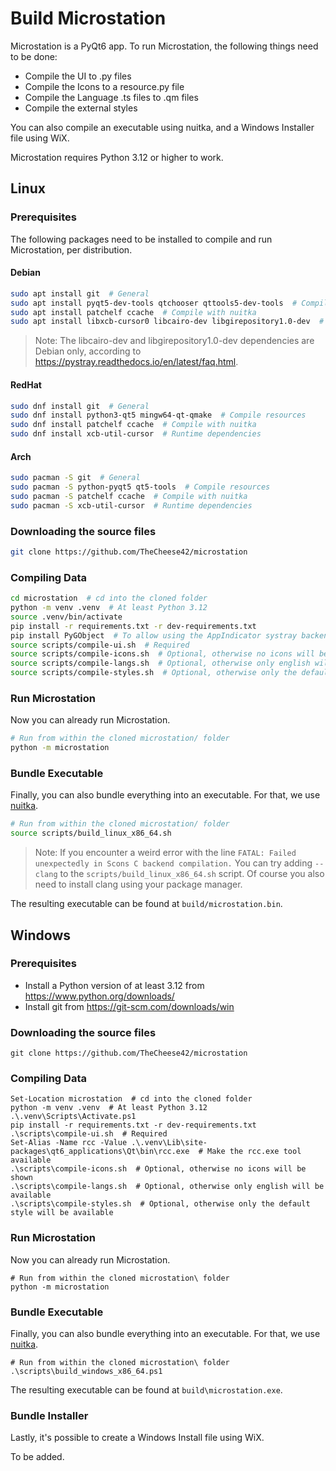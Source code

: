 # Build Microstation

Microstation is a PyQt6 app. To run Microstation, the following things need to be done:

- Compile the UI to .py files
- Compile the Icons to a resource.py file
- Compile the Language .ts files to .qm files
- Compile the external styles

You can also compile an executable using nuitka, and a Windows Installer file using WiX.

Microstation requires Python 3.12 or higher to work.

## Linux

### Prerequisites

The following packages need to be installed to compile and run Microstation, per distribution.

#### Debian

```sh
sudo apt install git  # General
sudo apt install pyqt5-dev-tools qtchooser qttools5-dev-tools  # Compile resources
sudo apt install patchelf ccache  # Compile with nuitka
sudo apt install libxcb-cursor0 libcairo-dev libgirepository1.0-dev  # Runtime dependencies
```

> Note:
> The libcairo-dev and libgirepository1.0-dev dependencies are Debian only, according to <https://pystray.readthedocs.io/en/latest/faq.html>.

#### RedHat

```sh
sudo dnf install git  # General
sudo dnf install python3-qt5 mingw64-qt-qmake  # Compile resources
sudo dnf install patchelf ccache  # Compile with nuitka
sudo dnf install xcb-util-cursor  # Runtime dependencies
```

#### Arch

```sh
sudo pacman -S git  # General
sudo pacman -S python-pyqt5 qt5-tools  # Compile resources
sudo pacman -S patchelf ccache  # Compile with nuitka
sudo pacman -S xcb-util-cursor  # Runtime dependencies
```

### Downloading the source files

```sh
git clone https://github.com/TheCheese42/microstation
```

### Compiling Data

```sh
cd microstation  # cd into the cloned folder
python -m venv .venv  # At least Python 3.12
source .venv/bin/activate
pip install -r requirements.txt -r dev-requirements.txt
pip install PyGObject  # To allow using the AppIndicator systray backend on Linux
source scripts/compile-ui.sh  # Required
source scripts/compile-icons.sh  # Optional, otherwise no icons will be shown
source scripts/compile-langs.sh  # Optional, otherwise only english will be available
source scripts/compile-styles.sh  # Optional, otherwise only the default style will be available
```

### Run Microstation

Now you can already run Microstation.

```sh
# Run from within the cloned microstation/ folder
python -m microstation
```

### Bundle Executable

Finally, you can also bundle everything into an executable. For that, we use [nuitka](https://nuitka.net).

```sh
# Run from within the cloned microstation/ folder
source scripts/build_linux_x86_64.sh
```

> Note:
> If you encounter a weird error with the line
> `FATAL: Failed unexpectedly in Scons C backend compilation.`
> You can try adding `--clang` to the `scripts/build_linux_x86_64.sh` script.
> Of course you also need to install clang using your package manager.

The resulting executable can be found at `build/microstation.bin`.

## Windows

### Prerequisites

- Install a Python version of at least 3.12 from <https://www.python.org/downloads/>
- Install git from <https://git-scm.com/downloads/win>

### Downloading the source files

```pwsh
git clone https://github.com/TheCheese42/microstation
```

### Compiling Data

```pwsh
Set-Location microstation  # cd into the cloned folder
python -m venv .venv  # At least Python 3.12
.\.venv\Scripts\Activate.ps1
pip install -r requirements.txt -r dev-requirements.txt
.\scripts\compile-ui.sh  # Required
Set-Alias -Name rcc -Value .\.venv\Lib\site-packages\qt6_applications\Qt\bin\rcc.exe  # Make the rcc.exe tool available
.\scripts\compile-icons.sh  # Optional, otherwise no icons will be shown
.\scripts\compile-langs.sh  # Optional, otherwise only english will be available
.\scripts\compile-styles.sh  # Optional, otherwise only the default style will be available
```

### Run Microstation

Now you can already run Microstation.

```pwsh
# Run from within the cloned microstation\ folder
python -m microstation
```

### Bundle Executable

Finally, you can also bundle everything into an executable. For that, we use [nuitka](https://nuitka.net).

```pwsh
# Run from within the cloned microstation\ folder
.\scripts\build_windows_x86_64.ps1
```

The resulting executable can be found at `build\microstation.exe`.

### Bundle Installer

Lastly, it's possible to create a Windows Install file using WiX.

To be added.
